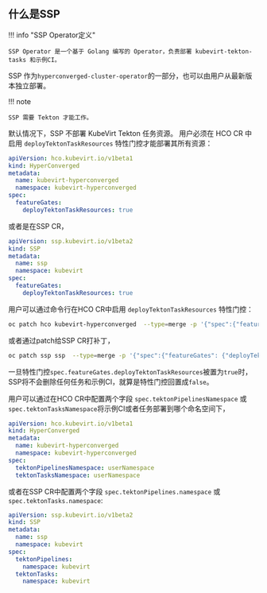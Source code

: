 ## 什么是SSP

!!! info "SSP Operator定义"

    SSP Operator 是一个基于 Golang 编写的 Operator，负责部署 kubevirt-tekton-tasks 和示例CI。

SSP 作为`hyperconverged-cluster-operator`的一部分，也可以由用户从最新版本独立部署。

!!! note

    SSP 需要 Tekton 才能工作。

默认情况下，SSP 不部署 KubeVirt Tekton 任务资源。 用户必须在 HCO CR 中启用 `deployTektonTaskResources` 特性门控才能部署其所有资源：

```yaml linenums="1"
apiVersion: hco.kubevirt.io/v1beta1
kind: HyperConverged
metadata:
  name: kubevirt-hyperconverged
  namespace: kubevirt-hyperconverged
spec:
  featureGates:
    deployTektonTaskResources: true
```

或者是在SSP CR，

```yaml linenums="1"
apiVersion: ssp.kubevirt.io/v1beta2
kind: SSP
metadata:
  name: ssp
  namespace: kubevirt
spec:
  featureGates:
    deployTektonTaskResources: true
```

用户可以通过命令行在HCO CR中启用 `deployTektonTaskResources` 特性门控：

```bash linenums="1"
oc patch hco kubevirt-hyperconverged  --type=merge -p '{"spec":{"featureGates": {"deployTektonTaskResources": true}}}'
```

或者通过patch给SSP CR打补丁，

```bash linenums="1"
oc patch ssp ssp  --type=merge -p '{"spec":{"featureGates": {"deployTektonTaskResources": true}}}'
```

一旦特性门控`spec.featureGates.deployTektonTaskResources`被置为`true`时，SSP将不会删除任何任务和示例CI，就算是特性门控回置成`false`。

用户可以通过在HCO CR中配置两个字段 `spec.tektonPipelinesNamespace` 或 `spec.tektonTasksNamespace`将示例CI或者任务部署到哪个命名空间下，

```yaml linenums="1"
apiVersion: hco.kubevirt.io/v1beta1
kind: HyperConverged
metadata:
  name: kubevirt-hyperconverged
  namespace: kubevirt-hyperconverged
spec:
  tektonPipelinesNamespace: userNamespace
  tektonTasksNamespace: userNamespace
```

或者在SSP CR中配置两个字段 `spec.tektonPipelines.namespace` 或 `spec.tektonTasks.namespace`:

```yaml linenums="1"
apiVersion: ssp.kubevirt.io/v1beta2
kind: SSP
metadata:
  name: ssp
  namespace: kubevirt
spec:
  tektonPipelines:
    namespace: kubevirt
  tektonTasks:
    namespace: kubevirt
```
